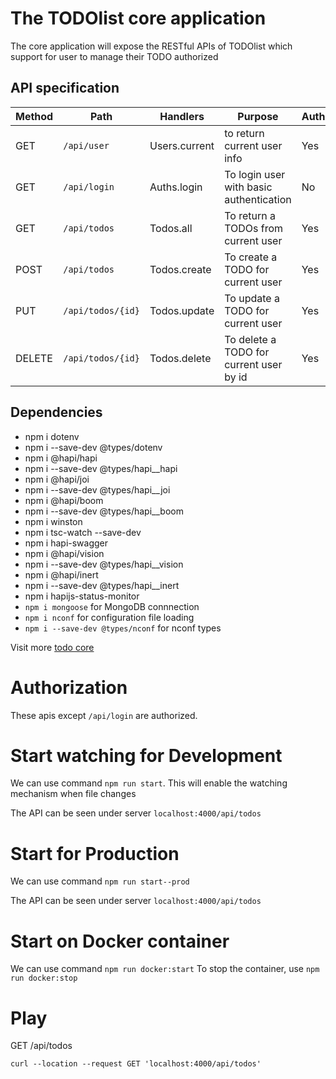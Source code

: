 # The TODOlist core application
The core application will expose the RESTful APIs of TODOlist which support for user to manage their TODO authorized

## API specification

| Method | Path | Handlers | Purpose | Authorized |
| --- | --- | --- | --- | --- |
| GET | `/api/user` | Users.current | to return current user info | Yes | 
| GET | `/api/login` | Auths.login | To login user with basic authentication | No | 
| GET | `/api/todos` | Todos.all | To return a TODOs from current user | Yes | 
| POST | `/api/todos` | Todos.create | To create a TODO for current user | Yes | 
| PUT | `/api/todos/{id}` | Todos.update | To update a TODO for current user | Yes | 
| DELETE | `/api/todos/{id}` | Todos.delete | To delete a TODO for current user by id | Yes | 

## Dependencies
- npm i dotenv
- npm i --save-dev @types/dotenv
- npm i @hapi/hapi
- npm i --save-dev @types/hapi__hapi
- npm i @hapi/joi
- npm i --save-dev @types/hapi__joi
- npm i @hapi/boom
- npm i --save-dev @types/hapi__boom
- npm i winston
- npm i tsc-watch --save-dev
- npm i hapi-swagger 
- npm i @hapi/vision
- npm i --save-dev @types/hapi__vision
- npm i @hapi/inert
- npm i --save-dev @types/hapi__inert
- npm i hapijs-status-monitor
- `npm i mongoose` for MongoDB connnection
- `npm i nconf` for configuration file loading
- `npm i --save-dev @types/nconf` for nconf types


Visit more [todo core](../todos/core/)

# Authorization
These apis except `/api/login` are authorized.

# Start watching for Development

We can use command ```npm run start```. This will enable the watching mechanism when file changes

The API can be seen under server `localhost:4000/api/todos`

# Start for Production

We can use command ```npm run start--prod```

The API can be seen under server `localhost:4000/api/todos`

# Start on Docker container
We can use command ```npm run docker:start```
To stop the container, use ```npm run docker:stop```

# Play

GET /api/todos

```
curl --location --request GET 'localhost:4000/api/todos'
```
